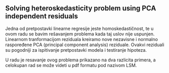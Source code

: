 ## Solving heteroskedasticity problem using PCA independent residuals

Jedna od pretpostavki linearne regresije jeste homoskedastičnost, te u ovom radu se bavim rešavanjem problema kada taj uslov nije uspunjen. Linearnom tranformacijom reziduala kreiramo nove nezavisne i normalno raspoređene PCA (principal component analysis) reziduale. Ovakvi reziduali su pogodniji za ispitivanje pretpostavki modela i testiranje hipoteza.

U radu je resavanje ovog problema prikazano na dva razlicita primera, a celokupan rad se može videti u pdf formatu pod nazivom LSM.




